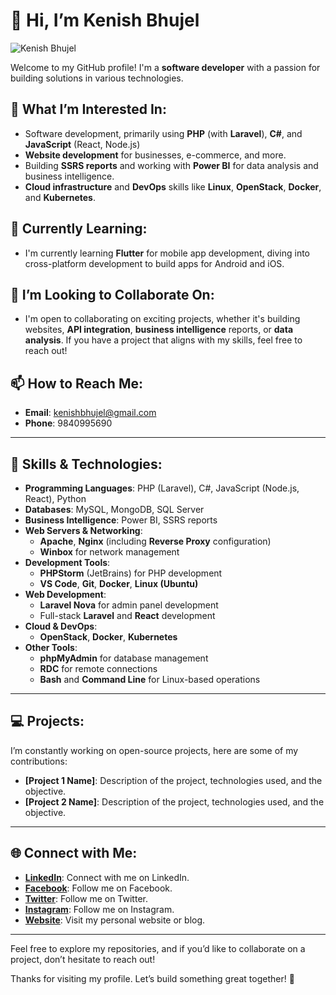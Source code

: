 # 👋 Hi, I’m Kenish Bhujel

![Kenish Bhujel](https://your-image-url.com/your-photo.jpg)

Welcome to my GitHub profile! I'm a **software developer** with a passion for building solutions in various technologies.

## 👀 What I’m Interested In:
- Software development, primarily using **PHP** (with **Laravel**), **C#**, and **JavaScript** (React, Node.js)
- **Website development** for businesses, e-commerce, and more.
- Building **SSRS reports** and working with **Power BI** for data analysis and business intelligence.
- **Cloud infrastructure** and **DevOps** skills like **Linux**, **OpenStack**, **Docker**, and **Kubernetes**.

## 🌱 Currently Learning:
- I'm currently learning **Flutter** for mobile app development, diving into cross-platform development to build apps for Android and iOS.

## 💞️ I’m Looking to Collaborate On:
- I'm open to collaborating on exciting projects, whether it's building websites, **API integration**, **business intelligence** reports, or **data analysis**. If you have a project that aligns with my skills, feel free to reach out!

## 📫 How to Reach Me:
- **Email**: [kenishbhujel@gmail.com](mailto:kenishbhujel@gmail.com)
- **Phone**: 9840995690

---

## 🔧 Skills & Technologies:
- **Programming Languages**: PHP (Laravel), C#, JavaScript (Node.js, React), Python
- **Databases**: MySQL, MongoDB, SQL Server
- **Business Intelligence**: Power BI, SSRS reports
- **Web Servers & Networking**:
  - **Apache**, **Nginx** (including **Reverse Proxy** configuration)
  - **Winbox** for network management
- **Development Tools**:
  - **PHPStorm** (JetBrains) for PHP development
  - **VS Code**, **Git**, **Docker**, **Linux (Ubuntu)**
- **Web Development**:
  - **Laravel Nova** for admin panel development
  - Full-stack **Laravel** and **React** development
- **Cloud & DevOps**:
  - **OpenStack**, **Docker**, **Kubernetes**
- **Other Tools**:
  - **phpMyAdmin** for database management
  - **RDC** for remote connections
  - **Bash** and **Command Line** for Linux-based operations

---

## 💻 Projects:
I’m constantly working on open-source projects, here are some of my contributions:

- **[Project 1 Name]**: Description of the project, technologies used, and the objective.
- **[Project 2 Name]**: Description of the project, technologies used, and the objective.
  
---

## 🌐 Connect with Me:
- **[LinkedIn](https://www.linkedin.com/in/kenishbhujel)**: Connect with me on LinkedIn.
- **[Facebook](https://www.facebook.com/kenish.bhujel76)**: Follow me on Facebook.
- **[Twitter](https://twitter.com/kenishbhujel)**: Follow me on Twitter.
- **[Instagram](https://www.instagram.com/kenishbhujel)**: Follow me on Instagram.
- **[Website](https://your-website-url.com)**: Visit my personal website or blog.

---

Feel free to explore my repositories, and if you’d like to collaborate on a project, don’t hesitate to reach out!

Thanks for visiting my profile. Let’s build something great together! 🚀
